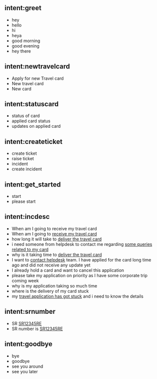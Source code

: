 ## intent:greet
- hey
- hello
- hi
- heya
- good morning
- good evening
- hey there

## intent:newtravelcard
- Apply for new Travel card
- New travel card
- New card

## intent:statuscard
- status of card 
- applied card status 
- updates on applied card

## intent:createticket
- create ticket
- raise ticket
- incident
- create incident

## intent:get_started
- start
- please start

## intent:incdesc
- When am I going to receive my travel card
- When am I going to [receive my travel card](desc) 
- how long it will take to [deliver the travel card](desc) 
- i need someone from helpdesk to contact me regarding [some queries related to my card](desc) 
- why is it taking time to [deliver the travel card](desc)
- I want to [contact helpdesk](desc) team. I have applied for the card long time ago and did not receive any update yet
- I already hold a card and want to cancel this application
- please take my application on priority as I have some corporate trip coming week 
- why is my application taking so much time 
- where is the delivery of my card stuck
- my [travel application has got stuck](desc) and i need to know the details



## intent:srnumber
- SR [SR12345RE](SR)
- SR number is [SR12345RE](SR)


## intent:goodbye
- bye
- goodbye
- see you around
- see you later
<!-- 
## intent:affirm
- yes
- indeed
- of course
- that sounds good
- correct -->
<!-- 
## intent:deny
- no
- never
- I don't think so
- don't like that
- no way
- not really

## intent:mood_great
- perfect
- very good
- great
- amazing
- wonderful
- I am feeling very good
- I am great
- I'm good

## intent:mood_unhappy
- sad
- very sad
- unhappy
- bad
- very bad
- awful
- terrible
- not very good
- extremely sad
- so sad

## intent:bot_challenge
- are you a bot?
- are you a human?
- am I talking to a bot?
- am I talking to a human?
 -->
